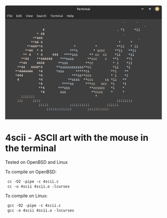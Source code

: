 ![4scii](file.png)
# 4scii - ASCII art with the mouse in the terminal

Tested on OpenBSD and Linux

 To compile on OpenBSD:

```
 cc -O2 -pipe -c 4scii.c
 cc -o 4scii 4scii.o -lcurses
```

 To compile on Linux:

```
 gcc -O2 -pipe -c 4scii.c
 gcc -o 4scii 4scii.o -lncurses
```
